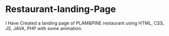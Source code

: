 # Restaurant-landing-Page
I Have Created a landing page of PLAM&amp;PINE restaurant using HTML, CSS, JS, JAVA, PHP with some animation.

